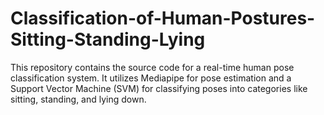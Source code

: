 # Classification-of-Human-Postures-Sitting-Standing-Lying
This repository contains the source code for a real-time human pose classification system. It utilizes Mediapipe for pose estimation and a Support Vector Machine (SVM) for classifying poses into categories like sitting, standing, and lying down.
